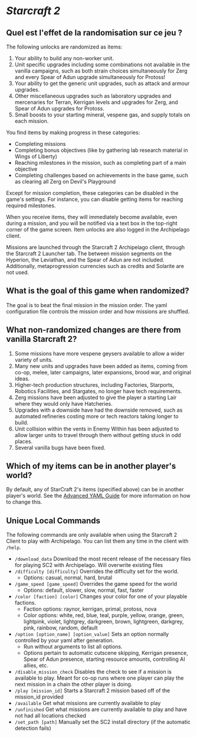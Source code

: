 # *Starcraft 2*

## Quel est l'effet de la randomisation sur ce jeu ?

The following unlocks are randomized as items:
1. Your ability to build any non-worker unit.
2. Unit specific upgrades including some combinations not available in the vanilla campaigns, such as both strain choices simultaneously for Zerg and every Spear of Adun upgrade simultaneously for Protoss!
3. Your ability to get the generic unit upgrades, such as attack and armour upgrades.
4. Other miscellaneous upgrades such as laboratory upgrades and mercenaries for Terran, Kerrigan levels and upgrades for Zerg, and Spear of Adun upgrades for Protoss.
5. Small boosts to your starting mineral, vespene gas, and supply totals on each mission.

You find items by making progress in these categories:
* Completing missions
* Completing bonus objectives (like by gathering lab research material in Wings of Liberty)
* Reaching milestones in the mission, such as completing part of a main objective
* Completing challenges based on achievements in the base game, such as clearing all Zerg on Devil's Playground

Except for mission completion, these categories can be disabled in the game's settings. For instance, you can disable getting items for reaching required milestones.

When you receive items, they will immediately become available, even during a mission, and you will be
notified via a text box in the top-right corner of the game screen. Item unlocks are also logged in the Archipelago client.

Missions are launched through the Starcraft 2 Archipelago client, through the Starcraft 2 Launcher tab. The between mission segments on the Hyperion, the Leviathan, and the Spear of Adun are not included. Additionally, metaprogression currencies such as credits and Solarite are not used.

## What is the goal of this game when randomized?

The goal is to beat the final mission in the mission order. The yaml configuration file controls the mission order and how missions are shuffled.

## What non-randomized changes are there from vanilla Starcraft 2?

1. Some missions have more vespene geysers available to allow a wider variety of units.
2. Many new units and upgrades have been added as items, coming from co-op, melee, later campaigns, later expansions, brood war, and original ideas.
3. Higher-tech production structures, including Factories, Starports, Robotics Facilities, and Stargates, no longer have tech requirements.
4. Zerg missions have been adjusted to give the player a starting Lair where they would only have Hatcheries.
5. Upgrades with a downside have had the downside removed, such as automated refineries costing more or tech reactors taking longer to build.
6. Unit collision within the vents in Enemy Within has been adjusted to allow larger units to travel through them without getting stuck in odd places.
7. Several vanilla bugs have been fixed.

## Which of my items can be in another player's world?

By default, any of StarCraft 2's items (specified above) can be in another player's world. See the
[Advanced YAML Guide](https://archipelago.gg/tutorial/Archipelago/advanced_settings/en)
for more information on how to change this.

## Unique Local Commands

The following commands are only available when using the Starcraft 2 Client to play with Archipelago. You can list them any time in the client with `/help`.

* `/download_data` Download the most recent release of the necessary files for playing SC2 with Archipelago. Will overwrite existing files
* `/difficulty [difficulty]` Overrides the difficulty set for the world.
    * Options: casual, normal, hard, brutal
* `/game_speed [game_speed]` Overrides the game speed for the world
    * Options: default, slower, slow, normal, fast, faster
* `/color [faction] [color]` Changes your color for one of your playable factions.
    * Faction options: raynor, kerrigan, primal, protoss, nova
    * Color options: white, red, blue, teal, purple, yellow, orange, green, lightpink, violet, lightgrey, darkgreen, brown, lightgreen, darkgrey, pink, rainbow, random, default
* `/option [option_name] [option_value]` Sets an option normally controlled by your yaml after generation.
    * Run without arguments to list all options.
    * Options pertain to automatic cutscene skipping, Kerrigan presence, Spear of Adun presence, starting resource amounts, controlling AI allies, etc.
* `/disable_mission_check` Disables the check to see if a mission is available to play. Meant for co-op runs where one player can play the next mission in a chain the other player is doing.
* `/play [mission_id]` Starts a Starcraft 2 mission based off of the mission_id provided
* `/available` Get what missions are currently available to play
* `/unfinished` Get what missions are currently available to play and have not had all locations checked
* `/set_path [path]` Manually set the SC2 install directory (if the automatic detection fails)
